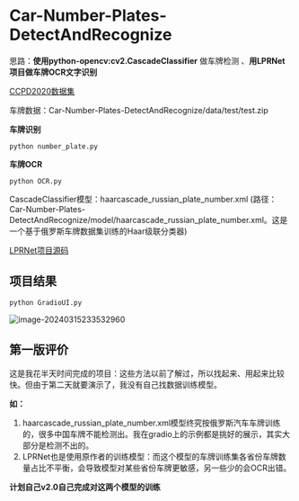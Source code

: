 #  Car-Number-Plates-DetectAndRecognize

思路：**使用python-opencv:cv2.CascadeClassifier** 做车牌检测  、**用LPRNet项目做车牌OCR文字识别**

[CCPD2020数据集](https://github.com/detectRecog/CCPD)

车牌数据：Car-Number-Plates-DetectAndRecognize/data/test/test.zip

**车牌识别**

```shell
python number_plate.py
```

**车牌OCR**

```SHELL
python OCR.py
```

CascadeClassifier模型：haarcascade_russian_plate_number.xml  (路径：Car-Number-Plates-DetectAndRecognize/model/haarcascade_russian_plate_number.xml。这是一个基于俄罗斯车牌数据集训练的Haar级联分类器)

[LPRNet项目源码](https://github.com/sirius-ai/LPRNet_Pytorch)

## 项目结果

```shell
python GradioUI.py
```



![image-20240315233532960](https://yitongtuchuang.oss-cn-beijing.aliyuncs.com/image/image-20240315233532960.png)

## 第一版评价

这是我花半天时间完成的项目：这些方法以前了解过，所以找起来、用起来比较快。但由于第二天就要演示了，我没有自己找数据训练模型。

**如：**

1. haarcascade_russian_plate_number.xml模型终究按俄罗斯汽车车牌训练的，很多中国车牌不能检测出。我在gradio上的示例都是挑好的展示，其实大部分是检测不出的。
2. LPRNet也是使用原作者的训练模型：而这个模型的车牌训练集各省份车牌数量占比不平衡，会导致模型对某些省份车牌更敏感，另一些少的会OCR出错。

**计划自己v2.0自己完成对这两个模型的训练**